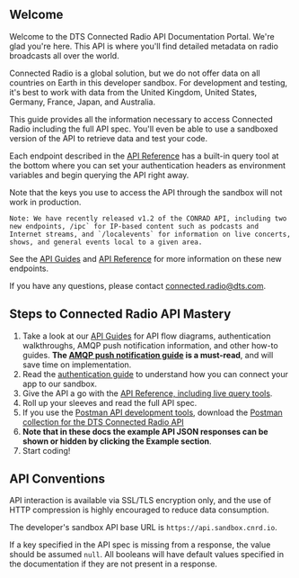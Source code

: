 ## Welcome
Welcome to the DTS Connected Radio API Documentation Portal. We're glad you're here. This API is where you'll find detailed metadata on radio broadcasts all over the world.

Connected Radio is a global solution, but we do not offer data on all countries on Earth in this developer sandbox. For development and testing, it's best to work with data from the United Kingdom, United States, Germany, France, Japan, and Australia.

This guide provides all the information necessary to access Connected Radio including the full API spec. You'll even be able to use a sandboxed version of the API to retrieve data and test your code.

Each endpoint described in the [API Reference](/api-reference) has a built-in query tool at the bottom where you can set your authentication headers as environment variables and begin querying the API right away. 

Note that the keys you use to access the API through the sandbox will not work in production.

```
Note: We have recently released v1.2 of the CONRAD API, including two new endpoints, /ipc` for IP-based content such as podcasts and Internet streams, and `/localevents` for information on live concerts, shows, and general events local to a given area.
```

See the [API Guides](/guides) and [API Reference](/api-reference) for more information on these new endpoints.

If you have any questions, please contact [connected.radio@dts.com](mailto:connected.radio@dts.com).

## Steps to Connected Radio API Mastery

1. Take a look at our [API Guides](/guides) for API flow diagrams, authentication walkthroughs, AMQP push notification information, and other how-to guides. **The [AMQP push notification guide](/guides/amqp-push-notifications-guide) is a must-read**, and will save time on implementation.
2. Read the [authentication guide](#authentication) to understand how you can connect your app to our sandbox.
3. Give the API a go with the [API Reference, including live query tools](/api-reference).
4. Roll up your sleeves and read the full API spec.
5. If you use the [Postman API development tools](https://www.getpostman.com/), download the [Postman collection for the DTS Connected Radio API](https://s.cnrd.io/other/DTS_Connected_Radio_API.postman_collection-1.1.3.zip)
6. **Note that in these docs the example API JSON responses can be shown or hidden by clicking the Example section**.
7. Start coding!

## API Conventions

API interaction is available via SSL/TLS encryption only, and the use of HTTP compression is highly encouraged to reduce data consumption. 

The developer's sandbox API base URL is `https://api.sandbox.cnrd.io`.

If a key specified in the API spec is missing from a response, the value should be assumed `null`. All booleans will have default values specified in the documentation if they are not present in a response.

